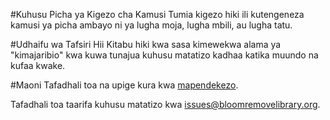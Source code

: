 #Kuhusu Picha ya Kigezo cha Kamusi
Tumia kigezo hiki ili kutengeneza kamusi ya picha ambayo ni ya lugha moja, lugha mbili, au lugha tatu.

#Udhaifu wa Tafsiri Hii
Kitabu hiki kwa sasa kimewekwa alama ya "kimajaribio" kwa kuwa tunajua kuhusu matatizo kadhaa katika muundo na kufaa kwake.

#Maoni
Tafadhali toa na upige kura kwa [mapendekezo](http://bloomlibrary.org/suggestions).

Tafadhali toa taarifa kuhusu matatizo kwa [issues@bloomremovelibrary.org](mailto:issues@bloomremovelibrary.org?subject=Picture&nbsp;Dictionary&nbsp;Problem).
